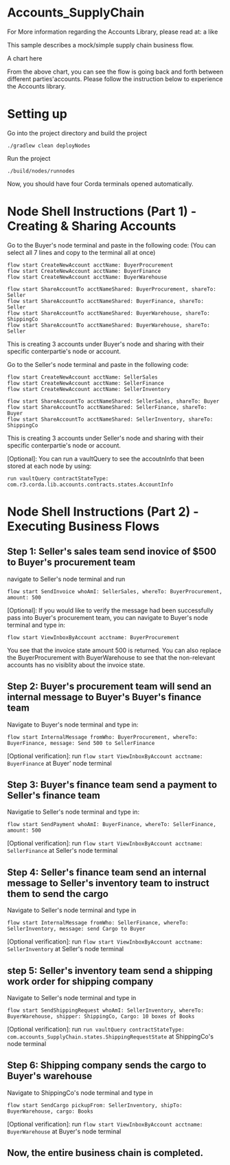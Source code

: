 # Accounts_SupplyChain

For More information regarding the Accounts Library, please read at: a like 

This sample describes a mock/simple supply chain business flow.

A chart here

From the above chart, you can see the flow is going back and forth between different parties'accounts. Please follow the instruction below to experience the Accounts library. 

# Setting up
Go into the project directory and build the project
```
./gradlew clean deployNodes
```
Run the project
```
./build/nodes/runnodes
```
Now, you should have four Corda terminals opened automatically.

# Node Shell Instructions (Part 1) - Creating & Sharing Accounts
Go to the Buyer's node terminal and paste in the following code: (You can select all 7 lines and copy to the terminal all at once)
```
flow start CreateNewAccount acctName: BuyerProcurement
flow start CreateNewAccount acctName: BuyerFinance
flow start CreateNewAccount acctName: BuyerWarehouse

flow start ShareAccountTo acctNameShared: BuyerProcurement, shareTo: Seller
flow start ShareAccountTo acctNameShared: BuyerFinance, shareTo: Seller
flow start ShareAccountTo acctNameShared: BuyerWarehouse, shareTo: ShippingCo
flow start ShareAccountTo acctNameShared: BuyerWarehouse, shareTo: Seller
```
This is creating 3 accounts under Buyer's node and sharing with their specific conterpartie's node or account.

Go to the Seller's node terminal and paste in the following code: 
```
flow start CreateNewAccount acctName: SellerSales
flow start CreateNewAccount acctName: SellerFinance
flow start CreateNewAccount acctName: SellerInventory

flow start ShareAccountTo acctNameShared: SellerSales, shareTo: Buyer
flow start ShareAccountTo acctNameShared: SellerFinance, shareTo: Buyer
flow start ShareAccountTo acctNameShared: SellerInventory, shareTo: ShippingCo
```
This is creating 3 accounts under Seller's node and sharing with their specific conterpartie's node or account.

[Optional]: You can run a vaultQuery to see the accoutnInfo that been stored at each node by using: 
```
run vaultQuery contractStateType: com.r3.corda.lib.accounts.contracts.states.AccountInfo
```
# Node Shell Instructions (Part 2) - Executing Business Flows
## Step 1: Seller's sales team send inovice of $500 to Buyer's procurement team
navigate to Seller's node terminal and run
```
flow start SendInvoice whoAmI: SellerSales, whereTo: BuyerProcurement, amount: 500 
```
[Optional]: If you would like to verify the message had been successfully pass into Buyer's procurement team, you can navigate to Buyer's node terminal and type in: 
```
flow start ViewInboxByAccount acctname: BuyerProcurement
```
You see that the invoice state amount 500 is returned. You can also replace the BuyerProcurement with BuyerWarehouse to see that the non-relevant accounts has no visiblity about the invoice state. 

## Step 2: Buyer's procurement team will send an internal message to Buyer's Buyer's finance team
Navigate to Buyer's node terminal and type in: 
```
flow start InternalMessage fromWho: BuyerProcurement, whereTo: BuyerFinance, message: Send 500 to SellerFinance
```
[Optional verification]: run ```flow start ViewInboxByAccount acctname: BuyerFinance``` at Buyer' node terminal

## Step 3: Buyer's finance team send a payment to Seller's finance team
Navigatie to Seller's node terminal and type in:
```
flow start SendPayment whoAmI: BuyerFinance, whereTo: SellerFinance, amount: 500
```
[Optional verification]: run ```flow start ViewInboxByAccount acctname: SellerFinance``` at Seller's node terminal 

## Step 4: Seller's finance team send an internal message to Seller's inventory team to instruct them to send the cargo
Navigate to Seller's node terminal and type in
```
flow start InternalMessage fromWho: SellerFinance, whereTo: SellerInventory, message: send Cargo to Buyer
```
[Optional verification]: run ```flow start ViewInboxByAccount acctname: SellerInventory``` at Seller's node terminal 

## step 5: Seller's inventory team send a shipping work order for shipping company 
Navigate to Seller's node terminal and type in
```
flow start SendShippingRequest whoAmI: SellerInventory, whereTo: BuyerWarehouse, shipper: ShippingCo, Cargo: 10 boxes of Books
```
[Optional verification]: run ```run vaultQuery contractStateType: com.accounts_SupplyChain.states.ShippingRequestState``` at ShippingCo's node terminal 

## Step 6: Shipping company sends the cargo to Buyer's warehouse
Navigate to ShippingCo's node terminal and type in
```
flow start SendCargo pickupFrom: SellerInventory, shipTo: BuyerWarehouse, cargo: Books
```
[Optional verification]: run ```flow start ViewInboxByAccount acctname: BuyerWarehouse``` at Buyer's node terminal 

## Now, the entire business chain is completed. 





